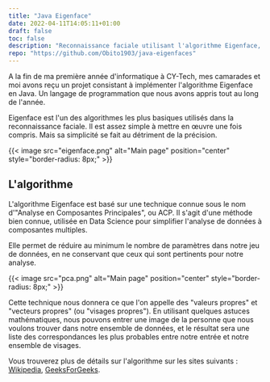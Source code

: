 ```yaml
---
title: "Java Eigenface"
date: 2022-04-11T14:05:11+01:00
draft: false
toc: false
description: "Reconnaissance faciale utilisant l'algorithme Eigenface, implémenté en Java."
repo: "https://github.com/Obito1903/java-eigenfaces"
---
```


A la fin de ma première année d'informatique à CY-Tech, mes camarades et moi avons
reçu un projet consistant à implémenter l'algorithme Eigenface en Java.
Un langage de programmation que nous avons appris tout au long de l'année.

Eigenface est l'un des algorithmes les plus basiques utilisés dans la
reconnaissance faciale. Il est assez simple à mettre en œuvre une fois compris.
Mais sa simplicité se fait au détriment de la précision.

{{< image src="eigenface.png" alt="Main page" position="center" style="border-radius: 8px;" >}}

## L'algorithme

L'algorithme Eigenface est basé sur une technique connue sous le nom
d'"Analyse en Composantes Principales", ou ACP. Il s'agit d'une méthode bien
connue, utilisée en Data Science pour simplifier l'analyse de données
à composantes multiples.

Elle permet de réduire au minimum le nombre de paramètres dans notre jeu de
données, en ne conservant que ceux qui sont pertinents pour notre analyse.

{{< image src="pca.png" alt="Main page" position="center" style="border-radius: 8px;" >}}

Cette technique nous donnera ce que l'on appelle des "valeurs propres" et
"vecteurs propres" (ou "visages propres"). En utilisant quelques astuces mathématiques,
nous pouvons entrer une image de la personne que nous voulons trouver dans notre
ensemble de données, et le résultat sera une liste des correspondances les plus
probables entre notre entrée et notre ensemble de visages.

Vous trouverez plus de détails sur l'algorithme sur les sites suivants : [Wikipedia](https://www.wikiwand.com/en/Eigenface), [GeeksForGeeks](https://www.geeksforgeeks.org/ml-face-recognition-using-eigenfaces-pca-algorithm/).
